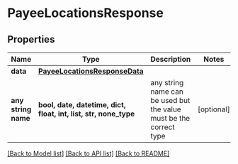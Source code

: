 # PayeeLocationsResponse


## Properties
Name | Type | Description | Notes
------------ | ------------- | ------------- | -------------
**data** | [**PayeeLocationsResponseData**](PayeeLocationsResponseData.md) |  | 
**any string name** | **bool, date, datetime, dict, float, int, list, str, none_type** | any string name can be used but the value must be the correct type | [optional]

[[Back to Model list]](../README.md#documentation-for-models) [[Back to API list]](../README.md#documentation-for-api-endpoints) [[Back to README]](../README.md)


